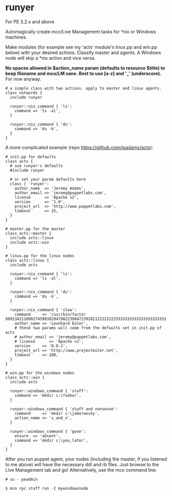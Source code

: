 runyer
======
For PE 3.2.x and above

Automagically create mco/Live Management tasks for *nix or Windows machines.

Make modules (for example see my 'acts' module's linux.pp and win.pp below)
with your desired actions. Classify master and agents. A Windows node will
skip a *nix action and vice versa.

**No spaces allowed in $action_name param (defaults to resource $title) to
keep filename and mco/LM sane. Best to use [a-z] and '_' (underscore).**
For now anyway.
```puppet
# a simple class with two actions. apply to master and linux agents.
class notwords {
  include runyer

  runyer::nix_command { 'ls':
    command => 'ls -al',
  }

  runyer::nix_command { 'du':
    command => 'du -k',
  }
}
```
A more complicated example (repo <https://github.com/jpadams/acts>):
```puppet
# init.pp for defaults
class acts {
  # use runyer's defaults
  #include runyer

  # or set your param defaults here
  class { 'runyer':
    author_name  => 'Jeremy Adams',
    author_email => 'jeremy@puppetlabs.com',
    license      => 'Apache v2',
    version      => '1.0',
    project_url  => 'http://www.puppetlabs.com',
    timeout      => 25,
  }
}
```
```puppet
# master.pp for the master
class acts::master {
  include acts::linux
  include acts::win
}
```
```puppet
# linux.pp for the linux nodes
class acts::linux {
  include acts

  runyer::nix_command { 'ls':
    command => 'ls -al',
  }

  runyer::nix_command { 'du':
    command => 'du -k',
  }

  runyer::nix_command { 'slow':
    command     => '/usr/bin/factor 9892342110982745983029479822398472392821222222223333333333333333333333',
    author_name => 'Leonhard Euler',
    # these two params will come from the defaults set in init.pp of acts
    # author_email => 'jeremy@puppetlabs.com',
    # license      => 'Apache v2',
    version     => '0.0.1',
    project_url => 'http://www.projecteuler.net',
    timeout     => 200,
  }
}
```
```puppet
# win.pp for the windows nodes
class acts::win {
  include acts

  runyer::windows_command { 'stuff':
    command => 'mkdir c:\foobar',
  }

  runyer::windows_command { 'stuff and nonsense':
    command     => 'mkdir c:\jaberwocky',
    action_name => 's_and_n',
  }

  runyer::windows_command { 'gone':
    ensure  => 'absent',
    command => 'mkdir c:\you_later',
  }
}
```

After you run puppet agent, your nodes (including the master, if you listened
to me above) will have the necessary ddl and rb files. Just browse to the Live
Management tab and go! Alternatively, use the mco command line.

    # su - peadmin

    $ mco rpc stuff run -I mywindowsnode


